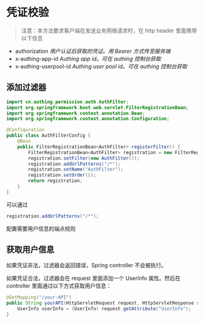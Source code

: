 # 凭证校验

>注意：本方法要求客户端在发送业务网络请求时，在 http header 里面携带以下信息

* authorization *用户认证后获取的凭证。用 Bearer 方式传至服务端*
* x-authing-app-id *Authing app id。可在 authing 控制台获取*
* x-authing-userpool-id *Authing user pool id。可在 authing 控制台获取*

## 添加过滤器

```java
import cn.authing.permission.auth.AuthFilter;
import org.springframework.boot.web.servlet.FilterRegistrationBean;
import org.springframework.context.annotation.Bean;
import org.springframework.context.annotation.Configuration;

@Configuration
public class AuthFilterConfig {
    @Bean
    public FilterRegistrationBean<AuthFilter> registerFilter() {
        FilterRegistrationBean<AuthFilter> registration = new FilterRegistrationBean<>();
        registration.setFilter(new AuthFilter());
        registration.addUrlPatterns("/*");
        registration.setName("AuthFilter");
        registration.setOrder(1);
        return registration;
    }
}
```

可以通过

```java
registration.addUrlPatterns("/*");
```

配置需要用户信息的端点规则

## 获取用户信息

如果凭证非法，过滤器会返回错误，Spring controller 不会被执行。

如果凭证合法，过滤器会在 request 里面添加一个 UserInfo 属性。然后在 controller 里面通过以下方式获取用户信息：

```java
@GetMapping("/your-API")
public String yourAPI(HttpServletRequest request, HttpServletResponse response) {
    UserInfo userInfo = (UserInfo) request.getAttribute("UserInfo");
}
```